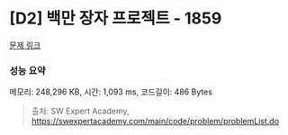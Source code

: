 # [D2] 백만 장자 프로젝트 - 1859 

[문제 링크](https://swexpertacademy.com/main/code/problem/problemDetail.do?contestProbId=AV5LrsUaDxcDFAXc) 

### 성능 요약

메모리: 248,296 KB, 시간: 1,093 ms, 코드길이: 486 Bytes



> 출처: SW Expert Academy, https://swexpertacademy.com/main/code/problem/problemList.do